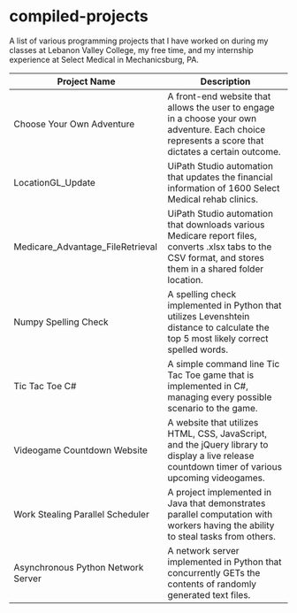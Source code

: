 # compiled-projects
A list of various programming projects that I have worked on during my classes at Lebanon Valley College, my free time, and my internship experience at Select Medical in Mechanicsburg, PA.

| Project Name                       | Description                                                                                                                                                |
|------------------------------------|------------------------------------------------------------------------------------------------------------------------------------------------------------|
| Choose Your Own Adventure          | A front-end website that allows the user to engage in a choose your own adventure. Each choice represents a score that dictates a certain outcome.         |
| LocationGL_Update                  | UiPath Studio automation that updates the financial information of 1600 Select Medical rehab clinics.                                                      |
| Medicare_Advantage_FileRetrieval   | UiPath Studio automation that downloads various Medicare report files, converts .xlsx tabs to the CSV format, and stores them in a shared folder location. |
| Numpy Spelling Check               | A spelling check implemented in Python that utilizes Levenshtein distance to calculate the top 5 most likely correct spelled words.                        |
| Tic Tac Toe C#                     | A simple command line Tic Tac Toe game that is implemented in C#, managing every possible scenario to the game.                                            |
| Videogame Countdown Website        | A website that utilizes HTML, CSS, JavaScript, and the jQuery library to display a live release countdown timer of various upcoming videogames.            |
| Work Stealing Parallel Scheduler   | A project implemented in Java that demonstrates parallel computation with workers having the ability to steal tasks from others.                           |
| Asynchronous Python Network Server | A network server implemented in Python that concurrently GETs the contents of randomly generated text files.                                               |
